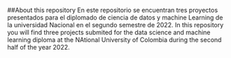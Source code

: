 ##About this repository
En este repositorio se encuentran tres proyectos presentados para el diplomado de ciencia de datos y machine Learning de la universidad Nacional en el segundo semestre de 2022.
In this repository you will find three projects submited for the data science and machine learning diploma at the NAtional University of Colombia during the second half of the year 2022.